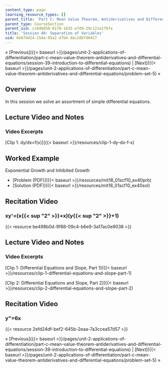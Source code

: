 ```yaml
---
content_type: page
learning_resource_types: []
parent_title: 'Part C: Mean Value Theorem, Antiderivatives and Differential Equations'
parent_type: CourseSection
parent_uid: cc849d58-0178-1635-e7d9-29c121e176fe
title: 'Session 40: Separation of Variables'
uid: 6e674d24-154a-95a2-d7b4-dac2db7d6427
---
```


« [Previous]({{< baseurl >}}/pages/unit-2-applications-of-differentiation/part-c-mean-value-theorem-antiderivatives-and-differential-equations/session-39-introduction-to-differential-equations) | [Next]({{< baseurl >}}/pages/unit-2-applications-of-differentiation/part-c-mean-value-theorem-antiderivatives-and-differential-equations/problem-set-5) »

Overview
--------

In this session we solve an assortment of simple differential equations.

Lecture Video and Notes
-----------------------

### Video Excerpts

[Clip 1: dy/dx=f(x)]({{< baseurl >}}/resources/clip-1-dy-dx-f-x)

Worked Example
--------------

Exponential Growth and Inhibited Growth

*   [Problem (PDF)]({{< baseurl >}}/resources/mit18_01scf10_ex40prb)
*   [Solution (PDF)]({{< baseurl >}}/resources/mit18_01scf10_ex40sol)

Recitation Video
----------------

### xy'=(x{{< sup "2" >}}+x)(y{{< sup "2" >}}+1)

{{< resource be498b0d-9f88-09c4-b6e9-3a17ac0e9038 >}}

Lecture Video and Notes
-----------------------

### Video Excerpts

[Clip 1: Differential Equations and Slope, Part 1]({{< baseurl >}}/resources/clip-1-differential-equations-and-slope-part-1)

[Clip 2: Differential Equations and Slope, Part 2]({{< baseurl >}}/resources/clip-2-differential-equations-and-slope-part-2)

Recitation Video
----------------

### y"=6x

{{< resource 2efd24df-bef2-645b-2eaa-7a3ccea57d57 >}}

« [Previous]({{< baseurl >}}/pages/unit-2-applications-of-differentiation/part-c-mean-value-theorem-antiderivatives-and-differential-equations/session-39-introduction-to-differential-equations) | [Next]({{< baseurl >}}/pages/unit-2-applications-of-differentiation/part-c-mean-value-theorem-antiderivatives-and-differential-equations/problem-set-5) »